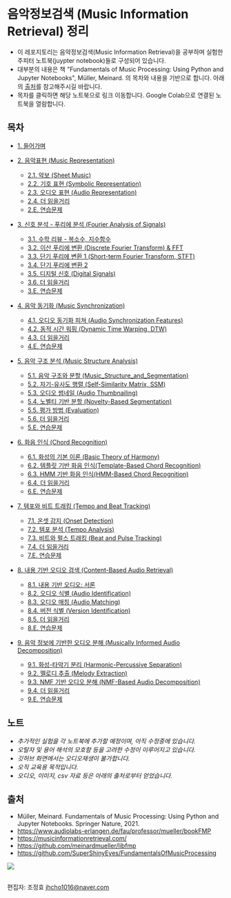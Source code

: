 # 음악정보검색 (Music Information Retrieval) 정리

- 이 레포지토리는 음악정보검색(Music Information Retrieval)을 공부하며 실험한 주피터 노트북(juypter notebook)들로 구성되어 있습니다.
- 대부분의 내용은 책 "Fundamentals of Music Processing: Using Python and Jupyter Notebooks", Müller, Meinard. 의 목차와 내용을 기반으로 합니다. 아래의 [출처](#출처)를 참고해주시길 바랍니다.
- 목차를 클릭하면 해당 노트북으로 링크 이동합니다. Google Colab으로 연결된 노트북을 열람합니다.

## 목차
- [1. 들어가며](https://colab.research.google.com/github/jo-cho/mir_kr/blob/main/Notebooks/1.%20Introduction/01.Introduction.ipynb)

- [2. 음악표현 (Music Representation)](https://github.com/jo-cho/mir_kr/tree/main/Notebooks/2.%20Music%20Representation)
  - [2.1. 악보 (Sheet Music)](https://colab.research.google.com/github/jo-cho/mir_kr/blob/main/Notebooks/2.%20Music%20Representation/2.1.Sheet_Music.ipynb)
  - [2.2. 기호 표현 (Symbolic Representation)](https://colab.research.google.com/github/jo-cho/mir_kr/blob/main/Notebooks/2.%20Music%20Representation/2.2.Symbolic_Representation.ipynb)
  - [2.3. 오디오 표현 (Audio Representation)](https://colab.research.google.com/github/jo-cho/mir_kr/blob/main/Notebooks/2.%20Music%20Representation/2.3.Audio_Representation.ipynb)
  - [2.4. 더 읽을거리](https://colab.research.google.com/github/jo-cho/mir_kr/blob/main/Notebooks/2.%20Music%20Representation/2.4.Further_Readings.ipynb)
  - [2.E. 연습문제](https://colab.research.google.com/github/jo-cho/mir_kr/blob/main/Notebooks/2.%20Music%20Representation/2.E.Exercises.ipynb)
  
- [3. 신호 분석 - 푸리에 분석 (Fourier Analysis of Signals)](https://github.com/jo-cho/mir_kr/tree/main/Notebooks/3.%20Fourier%20Analysis%20of%20Signals)
  - [3.1. 수학 리뷰 - 복소수, 지수함수](https://colab.research.google.com/github/jo-cho/mir_kr/blob/main/Notebooks/3.%20Fourier%20Analysis%20of%20Signals/3.1.Math_Review.ipynb)
  - [3.2. 이산 푸리에 변환 (Discrete Fourier Transform) & FFT](https://colab.research.google.com/github/jo-cho/mir_kr/blob/main/Notebooks/3.%20Fourier%20Analysis%20of%20Signals/3.2.Discrete_Fourier_Transform.ipynb)
  - [3.3. 단기 푸리에 변환 1 (Short-term Fourier Transform, STFT)](https://colab.research.google.com/github/jo-cho/mir_kr/blob/main/Notebooks/3.%20Fourier%20Analysis%20of%20Signals/3.3.Short-term_Fourier_Transform_1.ipynb)
  - [3.4. 단기 푸리에 변환 2](https://colab.research.google.com/github/jo-cho/mir_kr/blob/main/Notebooks/3.%20Fourier%20Analysis%20of%20Signals/3.4.Short-term_Fourier_Transform_2.ipynb)
  - [3.5. 디지털 신호 (Digital Signals)](https://colab.research.google.com/github/jo-cho/mir_kr/blob/main/Notebooks/3.%20Fourier%20Analysis%20of%20Signals/3.5.Digital_Signals.ipynb)
  - [3.6. 더 읽을거리](https://colab.research.google.com/github/jo-cho/mir_kr/blob/main/Notebooks/3.%20Fourier%20Analysis%20of%20Signals/3.6.Further_Readings.ipynb)
  - [3.E. 연습문제](https://colab.research.google.com/github/jo-cho/mir_kr/blob/main/Notebooks/3.%20Fourier%20Analysis%20of%20Signals/3.E.Exercises.ipynb)

- [4. 음악 동기화 (Music Synchronization)](https://github.com/jo-cho/mir_kr/tree/main/Notebooks/4.%20Music%20Synchronization)
  - [4.1. 오디오 동기화 피쳐 (Audio Synchronization Features)](https://colab.research.google.com/github/jo-cho/mir_kr/blob/main/Notebooks/4.%20Music%20Synchronization/4.1.Audio_Synchronization_Features.ipynb)
  - [4.2. 동적 시간 워핑 (Dynamic Time Warping, DTW)](https://colab.research.google.com/github/jo-cho/mir_kr/blob/main/Notebooks/4.%20Music%20Synchronization/4.2.Dynamic_Time_Warping.ipynb)
  - [4.3. 더 읽을거리](https://colab.research.google.com/github/jo-cho/mir_kr/blob/main/Notebooks/4.%20Music%20Synchronization/4.3.Further_Readings.ipynb)
  - [4.E. 연습문제](https://colab.research.google.com/github/jo-cho/mir_kr/blob/main/Notebooks/4.%20Music%20Synchronization/4.E.Exercises.ipynb)

- [5. 음악 구조 분석 (Music Structure Analysis)](https://github.com/jo-cho/mir_kr/tree/main/Notebooks/5.%20Music%20Structure%20Analysis)
  - [5.1. 음악 구조와 분할 (Music_Structure_and_Segmentation)](https://colab.research.google.com/github/jo-cho/mir_kr/blob/main/Notebooks/5.%20Music%20Structure%20Analysis/5.1.Music_Structure_and_Segmentation.ipynb)
  - [5.2. 자기-유사도 행렬 (Self-Similarity Matrix, SSM)](https://colab.research.google.com/github/jo-cho/mir_kr/blob/main/Notebooks/5.%20Music%20Structure%20Analysis/5.2.Self_Similarity_Matrix.ipynb)
  - [5.3. 오디오 썸네일 (Audio Thumbnailing)](https://colab.research.google.com/github/jo-cho/mir_kr/blob/main/Notebooks/5.%20Music%20Structure%20Analysis/5.3.Audio_Thumbnail.ipynb)
  - [5.4. 노벨티 기반 분할 (Novelty-Based Segmentation)](https://colab.research.google.com/github/jo-cho/mir_kr/blob/main/Notebooks/5.%20Music%20Structure%20Analysis/5.4.Novelty-Based_Segmentation.ipynb)
  - [5.5. 평가 방법 (Evaluation)](https://colab.research.google.com/github/jo-cho/mir_kr/blob/main/Notebooks/5.%20Music%20Structure%20Analysis/5.5.Evaluation.ipynb)
  - [5.6. 더 읽을거리](https://colab.research.google.com/github/jo-cho/mir_kr/blob/main/Notebooks/5.%20Music%20Structure%20Analysis/5.6.Further_Readings.ipynb)
  - [5.E. 연습문제](https://colab.research.google.com/github/jo-cho/mir_kr/blob/main/Notebooks/5.%20Music%20Structure%20Analysis/5.E.Exercises.ipynb)

- [6. 화음 인식 (Chord Recognition)](https://github.com/jo-cho/mir_kr/tree/main/Notebooks/6.%20Chord%20Recognition)
  - [6.1. 화성의 기본 이론 (Basic Theory of Harmony)](https://colab.research.google.com/github/jo-cho/mir_kr/blob/main/Notebooks/6.%20Chord%20Recognition/6.1.Basic_Theory_of_Harmony.ipynb)
  - [6.2. 템플릿 기반 화음 인식(Template-Based Chord Recognition)](https://colab.research.google.com/github/jo-cho/mir_kr/blob/main/Notebooks/6.%20Chord%20Recognition/6.2.Template-Based_Chord_Recognition.ipynb)
  - [6.3. HMM 기반 화음 인식(HMM-Based Chord Recognition)](https://colab.research.google.com/github/jo-cho/mir_kr/blob/main/Notebooks/6.%20Chord%20Recognition/6.3.HMM-Based_Chord_Recognition.ipynb)
  - [6.4. 더 읽을거리](https://colab.research.google.com/github/jo-cho/mir_kr/blob/main/Notebooks/6.%20Chord%20Recognition/6.4.Further_Readings.ipynb)
  - [6.E. 연습문제](https://colab.research.google.com/github/jo-cho/mir_kr/blob/main/Notebooks/6.%20Chord%20Recognition/6.E.Exercises.ipynb)

- [7. 템포와 비트 트래킹 (Tempo and Beat Tracking)](https://github.com/jo-cho/mir_kr/tree/main/Notebooks/7.%20Tempo%20and%20Beat%20Tracking)
  - [7.1. 온셋 감지 (Onset Detection)](https://colab.research.google.com/github/jo-cho/mir_kr/blob/main/Notebooks/7.%20Tempo%20and%20Beat%20Tracking/7.1.Onset_Detection.ipynb)
  - [7.2. 템포 분석 (Tempo Analysis)](https://colab.research.google.com/github/jo-cho/mir_kr/blob/main/Notebooks/7.%20Tempo%20and%20Beat%20Tracking/7.2.Tempo_Analysis.ipynb)
  - [7.3. 비트와 펄스 트래킹 (Beat and Pulse Tracking)](https://colab.research.google.com/github/jo-cho/mir_kr/blob/main/Notebooks/7.%20Tempo%20and%20Beat%20Tracking/7.3.Beat_and_Pulse_Tracking.ipynb)
  - [7.4. 더 읽을거리](https://colab.research.google.com/github/jo-cho/mir_kr/blob/main/Notebooks/7.%20Tempo%20and%20Beat%20Tracking/7.4.Further_Readings.ipynb)
  - [7.E. 연습문제](https://colab.research.google.com/github/jo-cho/mir_kr/blob/main/Notebooks/7.%20Tempo%20and%20Beat%20Tracking/7.E.Exercises.ipynb)

- [8. 내용 기반 오디오 검색 (Content-Based Audio Retrieval)](https://github.com/jo-cho/mir_kr/tree/main/Notebooks/8.%20Content-Based%20Audio%20Retrieval)
  - [8.1. 내용 기반 오디오: 서론](https://colab.research.google.com/github/jo-cho/mir_kr/blob/main/Notebooks/8.%20Content-Based%20Audio%20Retrieval/8.1.Introduction.ipynb)
  - [8.2. 오디오 식별 (Audio Identification)](https://colab.research.google.com/github/jo-cho/mir_kr/blob/main/Notebooks/8.%20Content-Based%20Audio%20Retrieval/8.2.Audio_Identification.ipynb)
  - [8.3. 오디오 매칭 (Audio Matching)](https://colab.research.google.com/github/jo-cho/mir_kr/blob/main/Notebooks/8.%20Content-Based%20Audio%20Retrieval/8.3.Audio_Matching.ipynb)
  - [8.4. 버전 식별 (Version Identification)](https://colab.research.google.com/github/jo-cho/mir_kr/blob/main/Notebooks/8.%20Content-Based%20Audio%20Retrieval/8.4.Version_Identification.ipynb)
  - [8.5. 더 읽을거리](https://colab.research.google.com/github/jo-cho/mir_kr/blob/main/Notebooks/8.%20Content-Based%20Audio%20Retrieval/8.5.Further_Readings.ipynb)
  - [8.E. 연습문제](https://colab.research.google.com/github/jo-cho/mir_kr/main/Notebooks/8.%20Content-Based%20Audio%20Retrieval/8.E.Exercises.ipynb)

- [9. 음악 정보에 기반한 오디오 분해 (Musically Informed Audio Decomposition)](https://github.com/jo-cho/mir_kr/tree/main/Notebooks/9.%20Musically%20Informed%20Audio%20Decomposition)
  - [9.1. 화성-타악기 분리 (Harmonic-Percussive Separation)](https://colab.research.google.com/github/jo-cho/mir_kr/blob/main/Notebooks/9.%20Musically%20Informed%20Audio%20Decomposition/9.1.Harmonic%E2%80%93Percussive_Separation.ipynb)
  - [9.2. 멜로디 추출 (Melody Extraction)](https://colab.research.google.com/github/jo-cho/mir_kr/blob/main/Notebooks/9.%20Musically%20Informed%20Audio%20Decomposition/9.2.Melody_Extraction.ipynb)
  - [9.3. NMF 기반 오디오 분해 (NMF-Based Audio Decomposition)](https://colab.research.google.com/github/jo-cho/mir_kr/blob/main/Notebooks/9.%20Musically%20Informed%20Audio%20Decomposition/9.3.NMF-Based_Audio_Decomposition.ipynb)
  - [9.4. 더 읽을거리](https://colab.research.google.com/github/jo-cho/mir_kr/blob/main/Notebooks/9.%20Musically%20Informed%20Audio%20Decomposition/9.4.Further_Readings.ipynb)
  - [9.E. 연습문제](https://colab.research.google.com/github/jo-cho/mir_kr/blob/main/Notebooks/9.%20Musically%20Informed%20Audio%20Decomposition/9.E.Exercises.ipynb)
    
## 노트
* *추가적인 실험을 각 노트북에 추가할 예정이며, 아직 수정중에 있습니다.*
* *오탈자 및 용어 해석의 모호함 등을 고려한 수정이 이루어지고 있습니다.*
* *깃허브 화면에서는 오디오재생이 불가합니다.*
* *오직 교육용 목적입니다.*
* *오디오, 이미지, csv 자료 등은 아래의 출처로부터 얻었습니다.*

## 출처
- Müller, Meinard. Fundamentals of Music Processing: Using Python and Jupyter Notebooks. Springer Nature, 2021.
- https://www.audiolabs-erlangen.de/fau/professor/mueller/bookFMP
- https://musicinformationretrieval.com/
- https://github.com/meinardmueller/libfmp
- https://github.com/SuperShinyEyes/FundamentalsOfMusicProcessing

<img src="https://images-na.ssl-images-amazon.com/images/I/51q5YtafVsL.jpg">

##
편집자: 조정효 <jhcho1016@naver.com>
